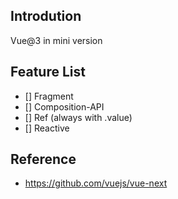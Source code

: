 ## Introdution
Vue@3 in mini version

## Feature List

* [] Fragment
* [] Composition-API
* [] Ref (always with .value)
* [] Reactive

## Reference

* https://github.com/vuejs/vue-next